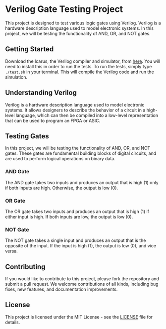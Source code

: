 # Verilog Gate Testing Project

This project is designed to test various logic gates using Verilog. Verilog is a hardware description language used to model electronic systems. In this project, we will be testing the functionality of AND, OR, and NOT gates.

## Getting Started

Download the Icarus, the Verilog compiler and simulator, from [here](https://bleyer.org/icarus/). You will need to install this in order to run the tests.
To run the tests, simply type `./test.sh` in your terminal. This will compile the Verilog code and run the simulation.

## Understanding Verilog

Verilog is a hardware description language used to model electronic systems. It allows designers to describe the behavior of a circuit in a high-level language, which can then be compiled into a low-level representation that can be used to program an FPGA or ASIC.

## Testing Gates

In this project, we will be testing the functionality of AND, OR, and NOT gates. These gates are fundamental building blocks of digital circuits, and are used to perform logical operations on binary data.

### AND Gate

The AND gate takes two inputs and produces an output that is high (1) only if both inputs are high. Otherwise, the output is low (0).

### OR Gate

The OR gate takes two inputs and produces an output that is high (1) if either input is high. If both inputs are low, the output is low (0).

### NOT Gate

The NOT gate takes a single input and produces an output that is the opposite of the input. If the input is high (1), the output is low (0), and vice versa.

## Contributing

If you would like to contribute to this project, please fork the repository and submit a pull request. We welcome contributions of all kinds, including bug fixes, new features, and documentation improvements.

## License

This project is licensed under the MIT License - see the [LICENSE](LICENSE) file for details.
